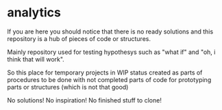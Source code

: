 # analytics

If you are here you should notice that there is no ready solutions and this repository is a hub of pieces of code or structures. 

Mainly repository used for testing hypothesys such as  "what if" and "oh, i think that will work".

So this place for temporary projects in WIP status created as parts of procedures to be done with not completed parts of code for prototyping parts or structures (which is not that good)

No solutions! No inspiration! No finished stuff to clone!
